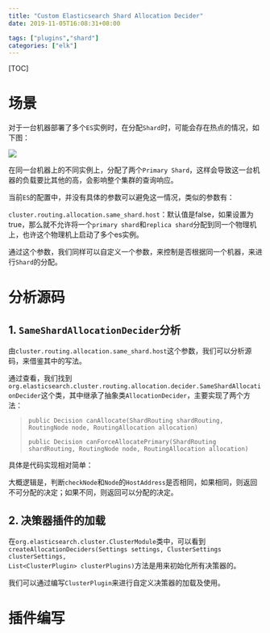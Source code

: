 ```yaml
---
title: "Custom Elasticsearch Shard Allocation Decider"
date: 2019-11-05T16:08:31+08:00

tags: ["plugins","shard"]
categories: ["elk"]
---
```


[TOC]

# 场景

对于一台机器部署了多个``ES``实例时，在分配``Shard``时，可能会存在热点的情况，如下图：

<img src="http://img.honlyc.com/a.png"  />

在同一台机器上的不同实例上，分配了两个``Primary Shard``，这样会导致这一台机器的负载要比其他的高，会影响整个集群的查询响应。

当前``ES``的配置中，并没有具体的参数可以避免这一情况，类似的参数有：

``cluster.routing.allocation.same_shard.host``：默认值是false，如果设置为true，那么就不允许将一个``primary shard``和``replica shard``分配到同一个物理机上，也许这个物理机上启动了多个es实例。

通过这个参数，我们同样可以自定义一个参数，来控制是否根据同一个机器，来进行``Shard``的分配。

# 分析源码

## 1. ``SameShardAllocationDecider``分析

由``cluster.routing.allocation.same_shard.host``这个参数，我们可以分析源码，来借鉴其中的写法。

通过查看，我们找到``org.elasticsearch.cluster.routing.allocation.decider.SameShardAllocationDecider``这个类，其中继承了抽象类``AllocationDecider``，主要实现了两个方法：

> ``public Decision canAllocate(ShardRouting shardRouting, RoutingNode node, RoutingAllocation allocation) ``
>
> ``public Decision canForceAllocatePrimary(ShardRouting shardRouting, RoutingNode node, RoutingAllocation allocation) ``

具体是代码实现相对简单：

<!-- ![same_shard](/home/hedan/Documents/honlyc.com/content/post/same_shard.png) -->

大概逻辑是，判断``checkNode``和``Node``的``HostAddress``是否相同，如果相同，则返回不可分配的决定；如果不同，则返回可以分配的决定。

## 2. 决策器插件的加载

在``org.elasticsearch.cluster.ClusterModule``类中，可以看到``createAllocationDeciders(Settings settings, ClusterSettings clusterSettings,                                                                     List<ClusterPlugin> clusterPlugins)``方法是用来初始化所有决策器的。

<!-- ![cluster_module](/home/hedan/Documents/honlyc.com/content/post/cluster_module.png) -->

我们可以通过编写``ClusterPlugin``来进行自定义决策器的加载及使用。

#  插件编写



